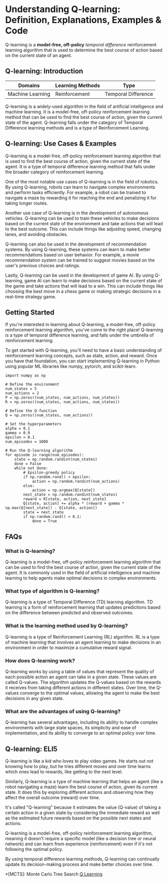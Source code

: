 # Understanding Q-learning: Definition, Explanations, Examples & Code

Q-learning is a **model-free, off-policy** _temporal difference_ reinforcement
learning algorithm that is used to determine the best course of action based
on the current state of an agent.

## Q-learning: Introduction

Domains | Learning Methods | Type  
---|---|---  
Machine Learning | Reinforcement | Temporal Difference  
  
Q-learning is a widely-used algorithm in the field of artificial intelligence
and machine learning. It is a model-free, off-policy reinforcement learning
method that can be used to find the best course of action, given the current
state of the agent. Q-learning falls under the category of Temporal Difference
learning methods and is a type of Reinforcement Learning.

## Q-learning: Use Cases & Examples

Q-learning is a model-free, off-policy reinforcement learning algorithm that
is used to find the best course of action, given the current state of the
agent. It is a type of temporal difference learning method that falls under
the broader category of reinforcement learning.

One of the most notable use cases of Q-learning is in the field of robotics.
By using Q-learning, robots can learn to navigate complex environments and
perform tasks efficiently. For example, a robot can be trained to navigate a
maze by rewarding it for reaching the end and penalizing it for taking longer
routes.

Another use case of Q-learning is in the development of autonomous vehicles.
Q-learning can be used to train these vehicles to make decisions based on the
current state of the environment and take actions that will lead to the best
outcome. This can include things like adjusting speed, changing lanes, and
avoiding obstacles.

Q-learning can also be used in the development of recommendation systems. By
using Q-learning, these systems can learn to make better recommendations based
on user behavior. For example, a movie recommendation system can be trained to
suggest movies based on the user's previous choices and ratings.

Lastly, Q-learning can be used in the development of game AI. By using
Q-learning, game AI can learn to make decisions based on the current state of
the game and take actions that will lead to a win. This can include things
like choosing the best move in a chess game or making strategic decisions in a
real-time strategy game.

## Getting Started

If you're interested in learning about Q-learning, a model-free, off-policy
reinforcement learning algorithm, you've come to the right place! Q-learning
is a type of temporal difference learning, and falls under the umbrella of
reinforcement learning.

To get started with Q-learning, you'll need to have a basic understanding of
reinforcement learning concepts, such as state, action, and reward. Once you
have that foundation, you can start implementing Q-learning in Python using
popular ML libraries like numpy, pytorch, and scikit-learn.

    
    
    
    import numpy as np
    
    # Define the environment
    num_states = 5
    num_actions = 2
    P = np.zeros((num_states, num_actions, num_states))
    R = np.zeros((num_states, num_actions, num_states))
    
    # Define the Q-function
    Q = np.zeros((num_states, num_actions))
    
    # Set the hyperparameters
    alpha = 0.1
    gamma = 0.9
    epsilon = 0.1
    num_episodes = 1000
    
    # Run the Q-learning algorithm
    for episode in range(num_episodes):
        state = np.random.randint(num_states)
        done = False
        while not done:
            # Epsilon-greedy policy
            if np.random.rand() < epsilon:
                action = np.random.randint(num_actions)
            else:
                action = np.argmax(Q[state])
            next_state = np.random.randint(num_states)
            reward = R[state, action, next_state]
            Q[state, action] += alpha * (reward + gamma * np.max(Q[next_state]) - Q[state, action])
            state = next_state
            if np.random.rand() < 0.1:
                done = True
    
    

## FAQs

### What is Q-learning?

Q-learning is a model-free, off-policy reinforcement learning algorithm that
can be used to find the best course of action, given the current state of the
agent. It is commonly used in the field of artificial intelligence and machine
learning to help agents make optimal decisions in complex environments.

### What type of algorithm is Q-learning?

Q-learning is a type of Temporal Difference (TD) learning algorithm. TD
learning is a form of reinforcement learning that updates predictions based on
the difference between predicted and observed outcomes.

### What is the learning method used by Q-learning?

Q-learning is a type of Reinforcement Learning (RL) algorithm. RL is a type of
machine learning that involves an agent learning to make decisions in an
environment in order to maximize a cumulative reward signal.

### How does Q-learning work?

Q-learning works by using a table of values that represent the quality of each
possible action an agent can take in a given state. These values are called
Q-values. The algorithm updates the Q-values based on the rewards it receives
from taking different actions in different states. Over time, the Q-values
converge to the optimal values, allowing the agent to make the best decisions
in any given state.

### What are the advantages of using Q-learning?

Q-learning has several advantages, including its ability to handle complex
environments with large state spaces, its simplicity and ease of
implementation, and its ability to converge to an optimal policy over time.

## Q-learning: ELI5

Q-learning is like a kid who loves to play video games. He starts out not
knowing how to play, but he tries different moves and over time learns which
ones lead to rewards, like getting to the next level.

Similarly, Q-learning is a type of machine learning that helps an agent (like
a robot navigating a maze) learn the best course of action, given its current
state. It does this by exploring different actions and observing how they
affect the overall outcome (reward) over time.

It's called "Q-learning" because it estimates the value (Q-value) of taking a
certain action in a given state by considering the immediate reward as well as
the estimated future rewards based on the possible next states and actions.

Q-learning is a model-free, off-policy reinforcement learning algorithm,
meaning it doesn't require a specific model (like a decision tree or neural
network) and can learn from experience (reinforcement) even if it's not
following the optimal policy.

By using temporal difference learning methods, Q-learning can continually
update its decision-making process and make better choices over time.

  *[MCTS]: Monte Carlo Tree Search
[Q Learning](https://serp.ai/q-learning/)
